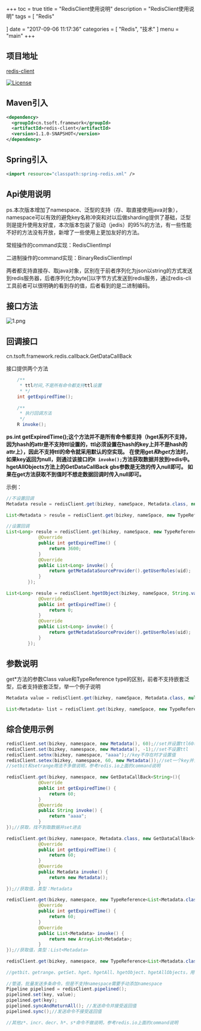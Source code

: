 +++
toc = true
title = "RedisClient使用说明"
description = "RedisClient使用说明"
tags = [
    "Redis"

]
date = "2017-09-06 11:17:36"
categories = [
    "Redis",
    "技术"
]
menu = "main"
+++

## 项目地址
[redis-client](https://github.com/ningyu1/redis-client "项目地址") 

[![License](https://img.shields.io/badge/license-GPLv3-blue.svg)](http://www.gnu.org/licenses/gpl-3.0.html)

## Maven引入

```xml
<dependency>
  <groupId>cn.tsoft.framework</groupId>
  <artifactId>redis-client</artifactId>
  <version>1.1.0-SNAPSHOT</version>
</dependency>
```

## Spring引入

```xml
<import resource="classpath:spring-redis.xml" />
```

## Api使用说明

ps.本次版本增加了namespace、泛型的支持（存、取直接使用java对象），namespace可以有效的避免key名称冲突和对以后做sharding提供了基础，泛型则是提升使用友好度，本次版本包装了驱动（jedis）的95%的方法，有一些性能不好的方法没有开放，新增了一些使用上更加友好的方法。

常规操作的command实现：RedisClientImpl

二进制操作的command实现：BinaryRedisClientImpl

两者都支持直接存、取java对象，区别在于前者序列化为json以string的方式发送到redis服务器，后者序列化为byte[]以字节方式发送到redis服务，通过redis-cli工具前者可以很明确的看到存的值，后者看到的是二进制编码。

## 接口方法

![1.png](/img/redis-client/1.png)

## 回调接口

cn.tsoft.framework.redis.callback.GetDataCallBack<R>

接口提供两个方法

```java
    /**
     * ttl时间,不是所有命令都支持ttl设置
     * */
    int getExpiredTime();
 
    /**
     * 执行回调方法
     */
    R invoke();
```

**ps.int getExpiredTime();这个方法并不是所有命令都支持（hget系列不支持，因为hash的attr是不支持ttl设置的，ttl必须设置在hash的key上并不是hash的attr上），因此不支持ttl的命令就采用默认的空实现。**
**在使用get*和hget*方法时，如果key返回为null，则通过该接口的`R invoke();`方法获取数据并放到redis中。**
**hgetAllObjects方法上的GetDataCallBack<T> gbs参数是无效的传入null即可。**
**如果在get方法获取不到值时不想走数据回调时传入null即可。**

示例：
```java
//不设置回调
Metadata resule = redisClient.get(bizkey, nameSpace, Metadata.class, null);
 
List<Metadata > resule = redisClient.get(bizkey, nameSpace, new TypeReference<List<Metadata>>() {}, null);
 
//设置回调
List<Long> resule = redisClient.get(bizkey, nameSpace, new TypeReference<List<Long>>() {}, new GetDataCallBack<List<Long>>() {
            @Override
            public int getExpiredTime() {
                return 3600;
            }
            @Override
            public List<Long> invoke() {
                return getMetadataSourceProvider().getUserRoles(uid);
            }
        });
 
List<Long> resule = redisClient.hgetObject(bizkey, nameSpace, String.valueOf(uid), new TypeReference<List<Long>>() {}, new GetDataCallBack<List<Long>>() {
            @Override
            public int getExpiredTime() {
                return 0;
            }
            @Override
            public List<Long> invoke() {
                return getMetadataSourceProvider().getUserRoles(uid);
            }
        });
```

## 参数说明

get*方法的参数Class<T> value和TypeReference<T> type的区别，前者不支持嵌套泛型，后者支持嵌套泛型，举一个例子说明

```java
Metadata value = redisClient.get(bizkey, nameSpace, Metadata.class, null);
 
List<Metadata> list = redisClient.get(bizkey, nameSpace, new TypeReference<List<Metadata>>(){}, null);
```

## 综合使用示例

```java
redisClient.set(bizkey, namespace, new Metadata(), 60);//set并设置ttl60秒
redisClient.set(bizkey, namespace, new Metadata(), -1);//set不设置ttl
redisClient.setnx(bizkey, namespace, "aaaa");//key不存在时才设置值
redisClient.setex(bizkey, namespace, 60, new Metadata());//set一个key并设置ttl60秒，等价于第一行的用法
//setbit和setrange用法不多做说明，参考redis.io上面的command说明
 
redisClient.get(bizkey, namespace, new GetDataCallBack<String>(){
            @Override
            public int getExpiredTime() {
                return 60;
            }
            @Override
            public String invoke() {
                return "aaaa";
            }
});//获取，找不到取数据并set进去
 
redisClient.get(bizkey, namespace, Metadata.class, new GetDataCallBack<Metadata>(){
            @Override
            public int getExpiredTime() {
                return 60;
            }
            @Override
            public Metadata invoke() {
                return new Metadata();
            }
});//获取值，类型：Metadata
 
redisClient.get(bizkey, namespace, new TypeReference<List<Metadata.class>>(){}, new GetDataCallBack<List<Metadata>>(){
            @Override
            public int getExpiredTime() {
                return 60;
            }
            @Override
            public List<Metadata> invoke() {
                return new ArrayList<Metadata>;
            }
});//获取值，类型：List<Metadata>
 
redisClient.get(bizkey, namespace, new TypeReference<List<Metadata.class>>(){}, null);//获取值，类型：List<Metadata>
 
//getbit、getrange、getSet、hget、hgetAll、hgetObject、hgetAllObjects，用法不多做说明，参考redis.io上面的command说明
 
//管道，批量发送多条命令，但是不支持namespace需要手动添加namespace
Pipeline pipelined = redisClient.pipelined();
pipelined.set(key, value);
pipelined.get(key);
pipelined.syncAndReturnAll(); //发送命令并接受返回值
pipelined.sync();//发送命令不接受返回值
 
//其他z*、incr、decr、h*、s*命令不做说明，参考redis.io上面的command说明
```